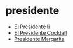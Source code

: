 # presidente

 * [El Presidente Ii](../../index/e/el-presidente-ii-200392.json)
 * [El Presidente Cocktail](../../index/e/el-presidente-cocktail.json)
 * [Presidente Margarita](../../index/p/presidente-margarita.json)
